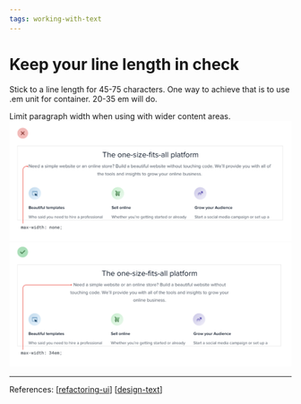 ```yaml
--- 
tags: working-with-text
---
```


# Keep your line length in check

Stick to a line length for 45-75 characters. One way to achieve that is to use .em unit for container. 20-35 em will do.

Limit paragraph width when using with wider content areas.
![](../../attachments/2021-02-20-09-58-25.png)
![](../../attachments/2021-02-20-09-58-35.png)

---
References:
[[refactoring-ui]]
[[design-text]]

[//begin]: # "Autogenerated link references for markdown compatibility"
[refactoring-ui]: refactoring-ui.md "Refactoring UI"
[design-text]: structure/design-text.md "Designing text"
[//end]: # "Autogenerated link references"